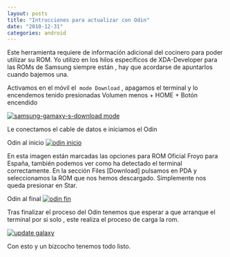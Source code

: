 ```yaml
---
layout: posts
title: "Intrucciones para actualizar con Odin"
date: "2010-12-31"
categories: android
---
```


Este herramienta requiere de información adicional del cocinero para poder utilizar su ROM. Yo utilizo en los hilos específicos de XDA-Developer para las ROMs de Samsung siempre están , hay que acordarse de apuntarlos cuando bajemos una.

Activamos en el móvil el  `mode Download` , apagamos el terminal y lo encendemos tenido presionadas Volumen menos + HOME + Botón encendido

[![samsung-gamaxy-s-download mode](images/5309082167_4d4107bf61.jpg)](https://www.flickr.com/photos/12949201@N08/5309082167/ "samsung-gamaxy-s-download mode por sicotico, en Flickr")

Le conectamos el cable de datos e iniciamos el Odin

Odin al inicio [![odin inicio](images/5309408951_5038265963.jpg)](https://www.flickr.com/photos/12949201@N08/5309408951/ "odin inicio por sicotico, en Flickr")

En esta imagen están marcadas las opciones para ROM Oficial Froyo para España, también podemos ver como ha detectado el terminal correctamente. En la sección Files \[Download\] pulsamos en PDA y seleccionamos la ROM que nos hemos descargado. Simplemente nos queda presionar en Star.

Odin al final [![odin fin](images/5309342979_034353f6eb.jpg)](https://www.flickr.com/photos/12949201@N08/5309342979/ "odin fin por sicotico, en Flickr")

Tras finalizar el proceso del Odin tenemos que esperar a que arranque el terminal por si solo , este realiza el proceso de carga la rom.

[![update galaxy](images/5310041728_830e316f7b.jpg)](https://www.flickr.com/photos/12949201@N08/5310041728/ "update galaxy por sicotico, en Flickr")

Con esto y un bizcocho tenemos todo listo.
